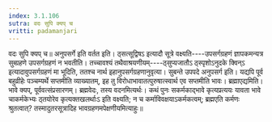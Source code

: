 ```yaml
---
index: 3.1.106
sutra: वदः सुपि क्यप् च
vritti: padamanjari
---
```


 वदः सुपि क्यप् च॥ अनुपसर्गे इति वर्तत इति। ठ्सत्सूद्विषऽ इत्यादौ सूत्रे वक्ष्यति----उपसर्गग्रहणं ज्ञापकमन्यत्र सुब्ग्रहणे उपसर्गग्रहणं न भवतीति। तच्चावश्यं तथैवाश्रयणीयम्----ठ्सुप्यजातौऽ ठ्स्पृशोऽनुदके क्विन्ऽ इत्यादावुपसर्गग्रहणं मा भूदिति, ततश्च नार्थ इहानुपसर्गग्रहणानुवृत्या। सुबन्ते उपपदे अनुपसर्ग इति। यद्यपि पूर्व बहुव्रीहेः पञ्चम्यर्थे सप्तमीति व्याख्यातम्, इह तु विरोधाभावातत्पुरुषात्स्वार्थ एव सप्तमीति भावः। ब्रह्माएद्यमिति। भावे क्यप्, पूर्ववत्संप्रसारणम्। ब्रह्मवेदः, तस्य वदनमित्यर्थः। कथं पुनः सकर्मकाद्भावे कृत्यप्रत्ययः यावता भावे चाकर्मकेभ्यः ठ्तयोरेव कृत्यक्तखलर्थाःऽ इति वक्ष्यति; न च कर्माविवक्षयाऽकर्मकत्वम्; ब्रह्मएति कर्मणः श्रुतत्वात्? तस्मादुतरसूत्रादिह भावग्रहणमपेक्षणीयमित्याहुः॥